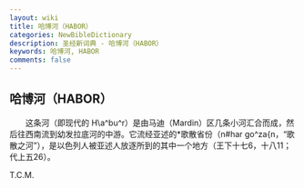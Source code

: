 ```yaml
---
layout: wiki
title: 哈博河（HABOR）
categories: NewBibleDictionary
description: 圣经新词典 - 哈博河（HABOR）
keywords: 哈博河, HABOR
comments: false
---
```


## 哈博河（HABOR）

　　这条河（即现代的 H\a^bu^r）是由马迪（Mardin）区几条小河汇合而成，然后往西南流到幼发拉底河的中游。它流经亚述的*歌散省份（n#har go^za{n，“歌散之河”），是以色列人被亚述人放逐所到的其中一个地方（王下十七6，十八11；代上五26）。

T.C.M.








